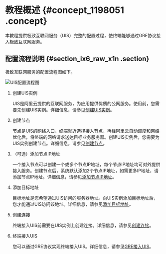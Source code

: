 # 教程概述 {#concept_1198051 .concept}

本教程提供极致互联网服务（UIS）完整的配置过程，使终端能够通过GRE协议接入极致互联网服务。

## 配置流程说明 {#section_ix6_raw_x1n .section}

极致互联网服务的配置流程图如下。

![UIS配置流程图](http://static-aliyun-doc.oss-cn-hangzhou.aliyuncs.com/assets/img/960957/156329304151520_zh-CN.png)

1.  创建UIS实例

    UIS是阿里云提供的互联网服务，为应用提供优质的公网服务。使用前，您需要先创建UIS实例。详细信息，请参见[创建UIS实例](../../../../cn.zh-CN/用户指南/管理UIS实例/创建UIS实例.md#)。

2.  创建节点

    节点是UIS的网络入口，终端就近选择接入节点，再经阿里云自动调度和网络优化后，将终端的网络请求送达目标业务服务器。创建UIS实例后，您需要为UIS实例创建节点。详细信息，请参见[创建节点](../../../../cn.zh-CN/用户指南/管理节点/创建节点.md#)。

3.  （可选）添加节点IP地址

    一个接入节点可以创建一个或多个节点IP地址，每个节点IP地址均可对外提供接入服务。创建节点后，系统默认添加2个节点IP地址，如需更多IP地址，请添加节点IP地址。详细信息，请参见[添加节点IP地址](../../../../cn.zh-CN/用户指南/管理节点IP/添加节点IP地址.md#)。

4.  添加目标地址

    目标地址是您希望通过UIS访问的服务器地址。向UIS实例添加目标地址后，您才能通过UIS访问该地址。详细信息，请参见[添加目标地址](../../../../cn.zh-CN/用户指南/管理目标地址/添加目标地址.md#)。

5.  创建连接

    终端接入UIS前需要在UIS实例上创建连接。详细信息，请参见[创建连接](../../../../cn.zh-CN/用户指南/管理连接/创建连接.md#)。

6.  终端接入UIS

    您可以通过GRE协议实现终端接入UIS。详细信息，请参见[GRE接入UIS](../../../../cn.zh-CN/用户指南/GRE接入UIS.md#)。


